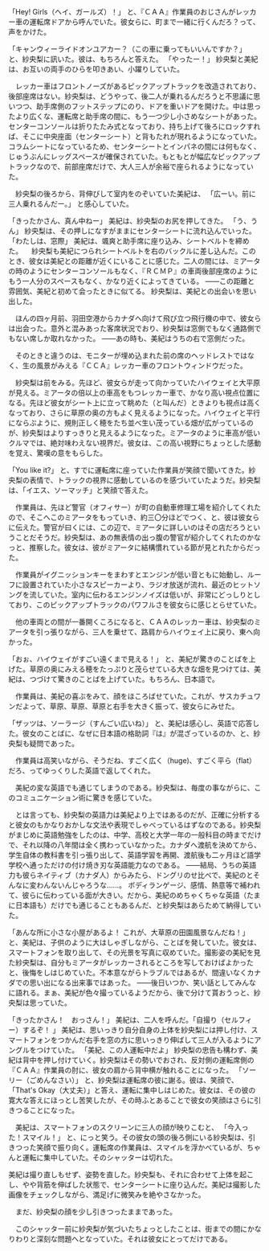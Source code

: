 「Hey! Girls（ヘイ、ガールズ）！」
と、『ＣＡＡ』作業員のおじさんがレッカー車の運転席ドアから呼んでいた。彼女らに、町まで一緒に行くんだろ？って、声をかけた。

「キャンウィーライドオンユアカー？（この車に乗ってもいいんですか？」
と、紗央梨に訊いた。彼は、もちろんと答えた。
「やったー！」
紗央梨と美紀は、お互いの両手のひらを叩きあい、小躍りしていた。

　レッカー車はフロントノーズがあるピックアップトラックを改造されており、後部座席はない。紗央梨は、どうやって、後二人が乗れるんだろうと不思議に思いつつ、助手席側のフットステップにのり、ドアを重いドアを開けた。中は思ったより広くな、運転席と助手席の間に、もう一つ少し小さめなシートがあった。センターコンソールは折りたたみ式となっており、持ち上げて後ろにロックすれば、そこに中央座面（センターシート）と背もたれが現れるようになっていた。コラムシートになっているため、センターシートとインパネの間には何もなく、じゅうぶんにレッグスペースが確保されていた。もともとが幅広なピックアップトラックなので、前部座席だけで、大人三人が余裕で座られるようになっていた。

　紗央梨の後ろから、背伸びして室内をのぞいていた美紀は、
「広ーい。前に三人乗れるんだー。」
と感心していた。

「きったかさん、真ん中ねー」
美紀は、紗央梨のお尻を押してきた。
「う、うん」
紗央梨は、その押しになすがままにセンターシートに流れ込んでいった。
「わたしは、窓際」
美紀は、颯爽と助手席に座り込み、シートベルトを締めた。
　紗央梨も美紀につられシートベルトを右のバックルに差し込んだ。このとき、彼女は美紀との距離が近くにいることに感じた。二人の間には、ミアータの時のようにセンターコンソールもなく、『ＲＣＭＰ』の車両後部座席のようにもう一人分のスペースもなく、かなり近くによってきている。
――この距離と雰囲気、美紀と初めて会ったときに似てる。
紗央梨は、美紀との出会いを思い出した。

　ほんの四ヶ月前、羽田空港からカナダへ向けて飛び立つ飛行機の中で、彼女らは出会った。意外と混みあった客席状況でおり、紗央梨は窓側でもなく通路側でもない席しか取れなかった。
――あの時も、美紀はうちの右で窓側だった。

　そのときと違うのは、モニターが埋め込まれた前の席のヘッドレストではなく、生の風景がみえる『ＣＣＡ』レッカー車のフロントウィンドウだった。

　紗央梨は前をみる。先ほど、彼女らが走って向かっていたハイウェイと大平原が見える。ミアータの倍以上の車高をもつレッカー車で、かなり高い視点位置になる。先ほど彼女がシート上に立って眺めた（と叫んだ）ときよりも視点は高くなっており、さらに草原の奥の方もよく見えるようになった。ハイウェイと平行にならぶように、規則正しく穂をたち並べ生い茂っている畑が広がっているのが、紗央梨はよりすっきりと見えるようになった。ミアータのように車高が低いクルマでは、絶対味わえない視界だ。彼女は、この高い視野にちょっとした感動を覚え、驚嘆の意をもらした。

「You like it?」
と、すでに運転席に座っていた作業員が笑顔で聞いてきた。紗央梨の表情で、トラックの視界に感動しているのを感づいていたようだ。紗央梨は、「イエス、ソーマッチ」と笑顔で答えた。

　作業員は、先ほど警官（オフィサー）が町の自動車修理工場を紹介してくれたので、そこへこのミアータをもっていき、約三〇分ほどでつく、と、彼は彼女らに伝えた。警官が曰くには、この辺で、ミアータに詳しいのはその店だろうということだそうだ。紗央梨は、あの無表情の出っ腹の警官が紹介してくれたのかなっと、推察した。彼女は、彼がミアータに結構慣れている節が見とれたからだった。

　作業員がイグニッションキーをまわすとエンジンが低い音ともに始動し、ルーフに設置されていた小さなスピーカーより、ラジオ放送が流れ、最近のヒットソングを流していた。室内に伝わるエンジンノイズは低いが、非常にどっしりとしており、このピックアップトラックのパワフルさを彼女らに感じとらせていた。

　他の車両との間が一番開くころになると、ＣＡＡのレッカー車は、紗央梨のミアータを引っ張りながら、三人を乗せて、路肩からハイウェイ上に戻り、東へ向かった。

「おぉ、ハイウェイがすごい遠くまで見える！」
と、美紀が驚きのことばを上げた。草原の奥にみえる穂をたっぷりと茂らせている大きな畑を見つけては、美紀は、つづけて驚きのことばを上げていた。もちろん、日本語で。

　作業員は、美紀の喜ぶをみて、顔をほころばせていた。これが、サスカチュワンだよって、草原、草原、草原と右手を大きく振って、彼女らにみせた。

「ザッツは、ソーラージ（すんごい広いね）」
と、美紀は感心し、英語で応答した。彼女のことばに、なぜに日本語の格助詞『は』が混ざっているのか、と、紗央梨も疑問であった。

　作業員は高笑いながら、そうだね、すごく広く（huge)、すごく平ら（flat）だろ、ってゆっくりした英語で返してくれた。

　美紀の変な英語でも通じてしまうのである。紗央梨は、毎度の事ながらに、このコミュニケーション術に驚きを感じていた。

　とは言っても、紗央梨の英語力は美紀より上ではあるのだが、正確に分析すると彼女のもかなりおかしな文法や表現でしゃべっているはずなのである。紗央梨がまじめに英語勉強をしたのは、中学、高校と大学一年の一般科目の時までだけで、それ以降の八年間は全く携わっていなかった。カナダへ渡航を決めてから、学生自体の教科書を引っ張り出して、英語学習を再開、渡航後も二ヶ月ほど語学学校へ通っただけの付け焼き刃な英語能力なのである。
――結局、うちの英語力も彼らネイティブ（カナダ人）からみたら、ドングリのせ比べで、美紀のとそんなに変わんないんじゃろうな……。
ボディランゲージ、感情、熱意等で補われて、彼らに伝わっている面が大きい。だから、美紀のめちゃくちゃな英語（たまに日本語も）だけでも通じることもあるんだ、と紗央梨はあらためて納得していた。

「あんな所に小さな小屋があるよ！ これが、大草原の田園風景なんだね！」
と、美紀は、子供のように大はしゃぎしながら、ことばを発していた。彼女は、スマートフォンを取り出して、その光景を写真に収めていた。撮影姿の美紀を見た紗央梨は、自分もミアータがレッカーされるところを写しておけばよかったと、後悔をしはじめていた。不本意ながらトラブルではあるが、間違いなくカナダでの思い出になる出来事ではあった。
――後日いつか、笑い話としてみんなに語れる。まぁ、美紀が色々撮っているようだから、後で分けて貰おうっと、紗央梨は思っていた。

「きったかさん！　おっさん！」
美紀は、二人を呼んだ。「自撮り（セルフィー）するぞ！ 」
美紀は、思いっきり自分自身の上体を紗央梨には押し付け、スマートフォンをつかんだ右手を窓の方に思いっきり伸ばして三人が入るようにアングルをつけていた。
「美紀、この人運転中だよ」
紗央梨の忠告も構わず、美紀は背中を押し付けていく。紗央梨はその勢いでおされ、反対側の運転席側の『ＣＡＡ』作業員の肘に、彼女の肩から背中横が触れることになった。
「ソーリー（ごめんなさい）」
と、紗央梨は運転席の彼に謝る。彼は、笑顔で、「That's Okay（大丈夫）」と答え、運転に集中しはじめた。彼女は、その彼の寛大な答えにほっとし苦笑したが、その時ふとあることで彼女の笑顔はさらに引きつることになった。

　美紀は、スマートフォンのスクリーンに三人の顔が映りこむと、
「今入った！スマイル！」
と、にっと笑う。その彼女の頭の後ろ側にいる紗央梨は、引きつった笑顔で振り向く。運転席の作業員は、スマイルを浮かべているが、ちゃんと運転に集中していた。そのシャッターは切れた。

 美紀は撮り直しもせず、姿勢を直した。紗央梨も、それに合わせて上体を起こし、やや背筋を伸ばした状態で、センターシートに座り込んだ。美紀は撮影した画像をチェックしながら、満足げに微笑みを絶やさなかった。
 
 　まだ、紗央梨の顔を少し引きつったままであった。

　このシャッター前に紗央梨が気づいたちょっとしたことは、街までの間にかなりわりと深刻な問題へとなっていた。それは彼女にとってだけである。
